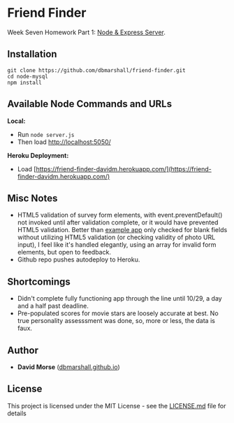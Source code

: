 # Friend Finder

Week Seven Homework Part 1: [Node & Express Server](http://ucb.bootcampcontent.com/UCB-Coding-Bootcamp/09-11-2017-UCB-Class-Repository-FSF-FT/blob/master/07-week/homework/part-1/homework_instructions.md).

## Installation

```
git clone https://github.com/dbmarshall/friend-finder.git
cd node-mysql
npm install
```

## Available Node Commands and URLs

**Local:** 

* Run `node server.js` 
* Then load [http://localhost:5050/](http://localhost:5050/)

**Heroku Deployment:** 

* Load [https://friend-finder-davidm.herokuapp.com/](https://friend-finder-davidm.herokuapp.com/)

## Misc Notes

* HTML5 validation of survey form elements, with event.preventDefault() not invoked until after validation complete, or it would have prevented HTML5 validation. Better than [example app](https://friend-finder.herokuapp.com/survey) only checked for blank fields without utilizing HTML5 validation (or checking validity of photo URL input), I feel like it's handled elegantly, using an array for invalid form elements, but open to feedback. 
* Github repo pushes autodeploy to Heroku.

## Shortcomings

* Didn't complete fully functioning app through the line until 10/29, a day and a half past deadline.
* Pre-populated scores for movie stars are loosely accurate at best.  No true personality assesssment was done, so, more or less, the data is faux.

## Author

* **David Morse** ([dbmarshall.github.io](https://dbmarshall.github.io))

## License

This project is licensed under the MIT License - see the [LICENSE.md](LICENSE.md) file for details

